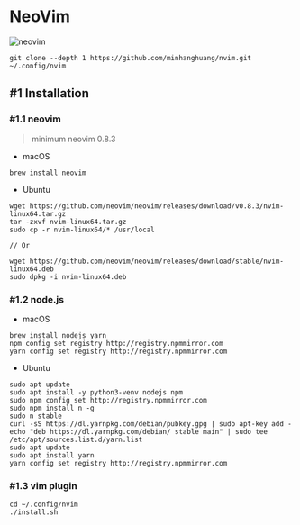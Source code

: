 # NeoVim

![neovim](./data/cpp-debug.gif)

```shell
git clone --depth 1 https://github.com/minhanghuang/nvim.git ~/.config/nvim
```

## #1 Installation

### #1.1 neovim

> minimum neovim 0.8.3

- macOS

```shell
brew install neovim
```

- Ubuntu

```
wget https://github.com/neovim/neovim/releases/download/v0.8.3/nvim-linux64.tar.gz
tar -zxvf nvim-linux64.tar.gz
sudo cp -r nvim-linux64/* /usr/local

// Or

wget https://github.com/neovim/neovim/releases/download/stable/nvim-linux64.deb
sudo dpkg -i nvim-linux64.deb
```

### #1.2 node.js

- macOS

```shell
brew install nodejs yarn
npm config set registry http://registry.npmmirror.com
yarn config set registry http://registry.npmmirror.com
```

- Ubuntu

```shell
sudo apt update
sudo apt install -y python3-venv nodejs npm
sudo npm config set http://registry.npmmirror.com
sudo npm install n -g
sudo n stable
curl -sS https://dl.yarnpkg.com/debian/pubkey.gpg | sudo apt-key add -
echo "deb https://dl.yarnpkg.com/debian/ stable main" | sudo tee /etc/apt/sources.list.d/yarn.list
sudo apt update
sudo apt install yarn
yarn config set registry http://registry.npmmirror.com
```

### #1.3 vim plugin

```shell
cd ~/.config/nvim
./install.sh
```
